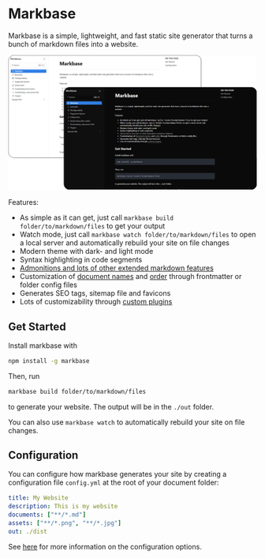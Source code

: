 # Markbase

Markbase is a simple, lightweight, and fast static site generator that turns a bunch of markdown files into a website.

![demo.png](./demo.png)

Features:
- As simple as it can get, just call `markbase build folder/to/markdown/files` to get your output
- Watch mode, just call `markbase watch folder/to/markdown/files` to open a local server and automatically rebuild your site on file changes
- Modern theme with dark- and light mode
- Syntax highlighting in code segments
- [Admonitions and lots of other extended markdown features](https://markbase.lukasbach.com/syntax/)
- Customization of [document names](https://markbase.lukasbach.com/title/) and [order](https://markbase.lukasbach.com/order/) through frontmatter or folder config files
- Generates SEO tags, sitemap file and favicons
- Lots of customizability through [custom plugins](https://markbase.lukasbach.com/plugins/)

## Get Started

Install markbase with

```bash
npm install -g markbase
```

Then, run

```bash
markbase build folder/to/markdown/files
```

to generate your website. The output will be in the `./out` folder.

You can also use `markbase watch` to automatically rebuild your site on file changes.

## Configuration

You can configure how markbase generates your site by creating a configuration file `config.yml` at the root of your
document folder:

```yaml
title: My Website
description: This is my website
documents: ["**/*.md"]
assets: ["**/*.png", "**/*.jpg"]
out: ./dist
```

See [here](https://markbase.lukasbach.com/config/) for more information on the configuration options.
